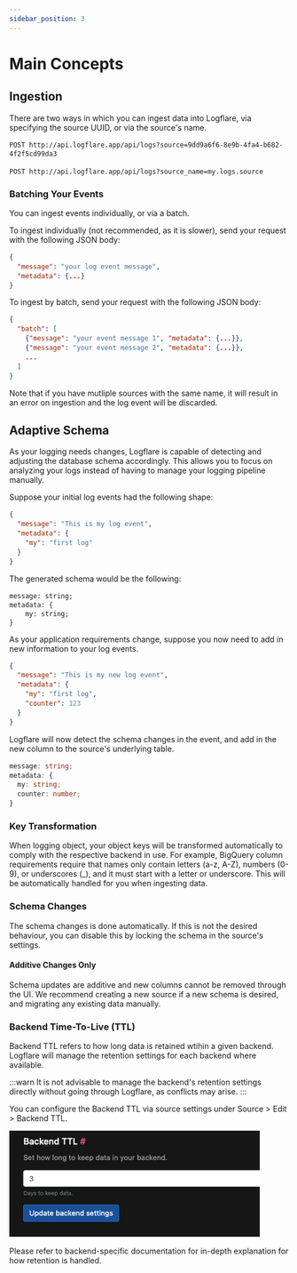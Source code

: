 ```yaml
---
sidebar_position: 3
---
```


# Main Concepts

## Ingestion

There are two ways in which you can ingest data into Logflare, via specifying the source UUID, or via the source's name.

```
POST http://api.logflare.app/api/logs?source=9dd9a6f6-8e9b-4fa4-b682-4f2f5cd99da3

POST http://api.logflare.app/api/logs?source_name=my.logs.source
```

### Batching Your Events

You can ingest events individually, or via a batch.

To ingest individually (not recommended, as it is slower), send your request with the following JSON body:

```json
{
  "message": "your log event message",
  "metadata": {...}
}
```

To ingest by batch, send your request with the following JSON body:

```json
{
  "batch": [
    {"message": "your event message 1", "metadata": {...}},
    {"message": "your event message 2", "metadata": {...}},
    ...
  ]
}
```

Note that if you have mutliple sources with the same name, it will result in an error on ingestion and the log event will be discarded.

## Adaptive Schema

As your logging needs changes, Logflare is capable of detecting and adjusting the database schema accordingly. This allows you to focus on analyzing your logs instead of having to manage your logging pipeline manually.

Suppose your initial log events had the following shape:

```json
{
  "message": "This is my log event",
  "metadata": {
    "my": "first log"
  }
}
```

The generated schema would be the following:

```
message: string;
metadata: {
    my: string;
}
```

As your application requirements change, suppose you now need to add in new information to your log events.

```json
{
  "message": "This is my new log event",
  "metadata": {
    "my": "first log",
    "counter": 123
  }
}
```

Logflare will now detect the schema changes in the event, and add in the new column to the source's underlying table.

```ts
message: string;
metadata: {
  my: string;
  counter: number;
}
```

### Key Transformation

When logging object, your object keys will be transformed automatically to comply with the respective backend in use. For example, BigQuery column requirements require that names only contain letters (a-z, A-Z), numbers (0-9), or underscores (\_), and it must start with a letter or underscore. This will be automatically handled for you when ingesting data.

### Schema Changes

The schema changes is done automatically. If this is not the desired behaviour, you can disable this by locking the schema in the source's settings.

#### Additive Changes Only

Schema updates are additive and new columns cannot be removed through the UI. We recommend creating a new source if a new schema is desired, and migrating any existing data manually.

### Backend Time-To-Live (TTL)

Backend TTL refers to how long data is retained wtihin a given backend. Logflare will manage the retention settings for each backend where available.

:::warn
It is not advisable to manage the backend's retention settings directly without going through Logflare, as conflicts may arise.
:::

You can configure the Backend TTL via source settings under Source > Edit > Backend TTL.

![Backend TTL Setting](./backend-ttl.png)

Please refer to backend-specific documentation for in-depth explanation for how retention is handled.
